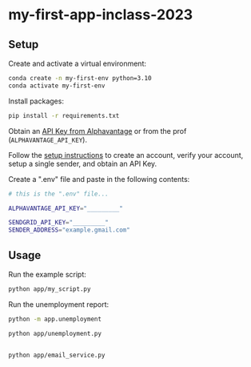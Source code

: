 # my-first-app-inclass-2023

## Setup
Create and activate a virtual environment:
```sh
conda create -n my-first-env python=3.10
conda activate my-first-env
```
Install packages:
```sh
pip install -r requirements.txt
```

Obtain an [API Key from Alphavantage](https://www.alphavantage.co/support/#api-key) or from the prof (`ALPHAVANTAGE_API_KEY`).

Follow the [setup instructions](https://github.com/prof-rossetti/intro-to-python/blob/main/notes/python/packages/sendgrid.md) to create an account, verify your account, setup a single sender, and obtain an API Key.

Create a ".env" file and paste in the following contents:

```sh
# this is the ".env" file...

ALPHAVANTAGE_API_KEY="_________"

SENDGRID_API_KEY="_________"
SENDER_ADDRESS="example.gmail.com"
```

## Usage
Run the example script:
```sh
python app/my_script.py
```
Run the unemployment report:
```sh
python -m app.unemployment
```

```sh
python app/unemployment.py
```

```sh

python app/email_service.py
```